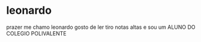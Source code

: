 # leonardo
prazer me chamo leonardo gosto de ler tiro notas altas e sou um ALUNO DO COLEGIO POLIVALENTE